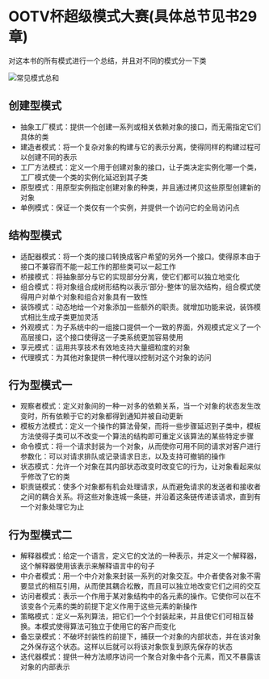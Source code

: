 # OOTV杯超级模式大赛(具体总节见书29章)

对这本书的所有模式进行一个总结，并且对不同的模式分一下类

![常见模式总和](C:\Typora\设计模式picture\第二十九章\常见模式总和.png)

## 创建型模式

- 抽象工厂模式：提供一个创建一系列或相关依赖对象的接口，而无需指定它们具体的类
- 建造者模式：将一个复杂对象的构建与它的表示分离，使得同样的构建过程可以创建不同的表示
- 工厂方法模式：定义一个用于创建对象的接口，让子类决定实例化哪一个类，工厂模式使一个类的实例化延迟到其子类
- 原型模式：用原型实例指定创建对象的种类，并且通过拷贝这些原型创建新的对象
- 单例模式：保证一个类仅有一个实例，并提供一个访问它的全局访问点

## 结构型模式

- 适配器模式：将一个类的接口转换成客户希望的另外一个接口。使得原本由于接口不兼容而不能一起工作的那些类可以一起工作
- 桥接模式：将抽象部分与它的实现部分分离，使它们都可以独立地变化
- 组合模式：将对象组合成树形结构以表示‘部分-整体’的层次结构，组合模式使得用户对单个对象和组合对象具有一致性
- 装饰模式：动态地给一个对象添加一些额外的职责。就增加功能来说，装饰模式相比生成子类更加灵活
- 外观模式：为子系统中的一组接口提供一个一致的界面，外观模式定义了一个高层接口，这个接口使得这一子类系统更加容易使用
- 享元模式：运用共享技术有效地支持大量细粒度的对象
- 代理模式：为其他对象提供一种代理以控制对这个对象的访问

## 行为型模式一

- 观察者模式：定义对象间的一种一对多的依赖关系，当一个对象的状态发生改变时，所有依赖于它的对象都得到通知并被自动更新
- 模板方法模式：定义一个操作的算法骨架，而将一些步骤延迟到子类中，模板方法使得子类可以不改变一个算法的结构即可重定义该算法的某些特定步骤
- 命令模式：将一个请求封装为一个对象，从而使你可用不同的请求对客户进行参数化：可以对请求排队或记录请求日志，以及支持可撤销的操作
- 状态模式：允许一个对象在其内部状态改变时改变它的行为，让对象看起来似乎修改了它的类
- 职责链模式：使多个对象都有机会处理请求，从而避免请求的发送者和接收者之间的耦合关系。将这些对象连城一条链，并沿着这条链传递该请求，直到有一个对象处理它为止

## 行为型模式二

- 解释器模式：给定一个语言，定义它的文法的一种表示，并定义一个解释器，这个解释器使用该表示来解释语言中的句子
- 中介者模式：用一个中介对象来封装一系列的对象交互。中介者使各对象不需要显式的相互引用，从而使其耦合松散，而且可以独立地改变它们之间的交互
- 访问者模式：表示一个作用于某对象结构中的各元素的操作。它使你可以在不该变各个元素的类的前提下定义作用于这些元素的新操作
- 策略模式：定义一系列算法，把它们一个个封装起来，并且使它们可相互替换。本模式使得算法可独立于使用它的客户而变化
- 备忘录模式：不破坏封装性的前提下，捕获一个对象的内部状态，并在该对象之外保存这个状态。这样以后就可以将该对象恢复到原先保存的状态
- 迭代器模式：提供一种方法顺序访问一个聚合对象中各个元素，而又不暴露该对象的内部表示